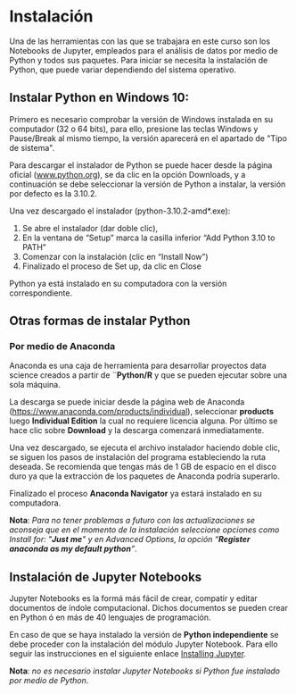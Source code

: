 # Instalación
Una de las herramientas con las que se trabajara en este curso son los Notebooks de Jupyter, empleados para el análisis de datos por medio de Python y todos sus paquetes.
Para iniciar se necesita la instalación de Python, que puede variar dependiendo del sistema operativo.

## Instalar Python en Windows 10:
Primero es necesario comprobar la versión de Windows instalada en su computador (32 o 64 bits), para ello, presione las teclas Windows y Pause/Break al mismo tiempo, la versión aparecerá en el apartado de  "Tipo de sistema".

Para descargar el instalador de Python se puede hacer desde la página oficial (www.python.org), se da clic en la opción Downloads, y a continuación se debe seleccionar la versión de Python a instalar, la versión por defecto es la 3.10.2.

Una vez descargado el instalador (python-3.10.2-amd*.exe):
1.	Se abre el instalador (dar doble clic), 
2.	En la ventana de “Setup” marca la casilla inferior “Add Python 3.10 to PATH”
3.	Comenzar con la instalación (clic en “Install Now”)
4.	Finalizado el proceso de Set up, da clic en Close

Python ya está instalado en su computadora con la versión correspondiente.
## Otras formas de instalar Python

### Por medio de Anaconda

Anaconda es una caja de herramienta para desarrollar proyectos data science creados a partir de ¨**Python/R** y que se pueden ejecutar sobre una sola máquina.

La descarga se puede iniciar desde la página web de Anaconda (https://www.anaconda.com/products/individual), seleccionar **products** luego **Individual Edition** la cual no requiere licencia alguna. Por último se hace clic sobre **Download** y la descarga comenzará inmediatamente.

Una vez descargado, se ejecuta el archivo instalador haciendo doble clic, se siguen los pasos de instalación del programa estableciendo la ruta deseada. Se recomienda que tengas más de 1 GB de espacio en el disco duro ya que la extracción de los paquetes de Anaconda podría superarlo.

Finalizado el proceso **Anaconda Navigator** ya estará instalado en su computadora.

**Nota**: *Para no tener problemas a futuro con las actualizaciones se aconseja que en el momento de la instalación seleccione opciones como Install for: "**Just me**" y en Advanced Options, la opción “**Register anaconda as my default python**”*.

## Instalación de Jupyter Notebooks

Jupyter Notebooks es la formá más fácil de crear, compatir y editar documentos de índole computacional. Dichos documentos se pueden crear en Python ó en más de 40 lenguajes de programación.

En caso de que se haya instalado la versión de **Python independiente** se debe proceder con la instalación del módulo Jupyter Notebook. Para ello seguir las instrucciones en el siguiente enlace [Installing Jupyter](https://jupyter.org/install "Installing Jupyter").

**Nota**: *no es necesario instalar Jupyter Notebooks si Python fue instalado por medio de Python*.
